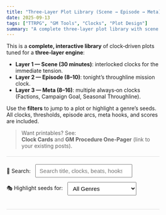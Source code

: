 ```yaml
---
title: "Three‑Layer Plot Library (Scene → Episode → Meta)"
date: 2025-09-13
tags: ["TTRPG", "GM Tools", "Clocks", "Plot Design"]
summary: "A complete three‑layer plot library with scene clocks, thresholds, episode arcs, meta hooks, seeds for 7 genres, and scores."
---
```


This is a **complete, interactive library** of clock‑driven plots tuned for a **three‑layer engine**:

- **Layer 1 — Scene (30 minutes)**: interlocked clocks for the immediate tension.  
- **Layer 2 — Episode (8–10)**: tonight’s throughline mission clock.  
- **Layer 3 — Meta (8–16)**: multiple always‑on clocks (Factions, Campaign Goal, Seasonal Throughline).

Use the **filters** to jump to a plot or highlight a genre’s seeds. All clocks, thresholds, episode arcs, meta hooks, and scores are included.

> Want printables? See:  
> **Clock Cards** and **GM Procedure One‑Pager** (link to your existing posts).

---

<div class="toolbar">
  <label for="search">🔎 Search:</label>
  <input id="search" type="search" placeholder="Search title, clocks, beats, hooks, or seeds…" />
  <label for="genre">🎭 Highlight seeds for:</label>
  <select id="genre">
    <option value="">All Genres</option>
    <option value="vaesen">Vaesen</option>
    <option value="gamma">Gamma World</option>
    <option value="highFantasy">High Fantasy</option>
    <option value="cyberpunk">Cyberpunk</option>
    <option value="spaceOpera">Space Opera</option>
    <option value="superhero">Superhero</option>
    <option value="modern">Modern Investigation</option>
  </select>
</div>

<div id="toc"></div>
<hr/>
<div id="plots"></div>

<style>
:root{
  --ink:#111; --muted:#555; --rule:#ddd;
  --chip:#eee; --chipTxt:#222; --badge:#000;
}
* { box-sizing: border-box; }
.toolbar{
  display:flex; gap:0.75rem; flex-wrap:wrap;
  align-items:center; margin:0.5rem 0 1rem 0;
}
#search{
  padding:0.45rem 0.6rem; min-width:16rem; font-size:0.95rem;
}
#genre{
  padding:0.45rem 0.6rem; font-size:0.95rem;
}
#toc{
  display:grid; grid-template-columns: repeat(auto-fit,minmax(220px,1fr));
  gap:0.5rem; margin-bottom:0.75rem;
}
.toc-item{
  border:1px solid var(--rule); padding:0.5rem 0.6rem; border-radius:6px;
  display:flex; justify-content:space-between; align-items:center;
}
.toc-item a{ font-weight:600; text-decoration:none; color:var(--ink); }
.toc-item .score{ font-size:0.85rem; color:var(--muted); }

.plot{
  border-top:1px solid var(--rule); padding-top:1.25rem; margin-top:1.25rem;
}
.plot h2{
  margin:0.2rem 0 0.4rem 0;
}
.meta-line{
  display:flex; gap:0.6rem; flex-wrap:wrap; align-items:center; color:var(--muted);
  font-size:0.95rem; margin-bottom:0.6rem;
}
.badge{
  display:inline-block; padding:0.15rem 0.5rem; border-radius:999px;
  background:var(--chip); color:var(--chipTxt); font-weight:600; font-size:0.8rem;
}
.score-chips .chip{
  display:inline-block; background:var(--chip); color:var(--chipTxt);
  padding:0.15rem 0.45rem; border-radius:4px; font-size:0.8rem; margin-right:0.25rem;
}
.grid{
  display:grid; gap:0.75rem;
}
.grid-2{ grid-template-columns:repeat(2,minmax(0,1fr)); }
.grid-3{ grid-template-columns:repeat(3,minmax(0,1fr)); }
.grid-4{ grid-template-columns:repeat(4,minmax(0,1fr)); }

.section h3{ margin:0.2rem 0 0.4rem 0; }
.clock-list{
  display:grid; gap:0.6rem;
  grid-template-columns: repeat(auto-fit, minmax(220px, 1fr));
}
.clock-card{
  border:1px solid var(--rule); border-radius:8px; padding:0.6rem; display:grid;
  grid-template-columns: 96px 1fr; gap:0.6rem; align-items:center;
}
.clock-card h4{ margin:0; }
.clock-card .desc{ font-size:0.9rem; color:var(--muted); }
.clock-svg{ display:grid; place-items:center; }
.clock-caption{ font-size:0.8rem; color:var(--muted); }

.thresholds ul, .meta-hooks ul, .episode ul { margin:0.2rem 0 0.4rem 1.1rem; }
.thresholds li, .meta-hooks li, .episode li { margin:0.2rem 0; }
.seeds{
  border:1px solid var(--rule); border-radius:8px; padding:0.6rem; background:#fafafa;
}
.seed-tag{ font-weight:600; font-size:0.88rem; margin-right:0.35rem; }
.seed{ margin:0.15rem 0 0.3rem 0; }

mark.seedHL{ background: #fff3b0; }

.small{ font-size:0.9rem; color:var(--muted); }
hr{ border:0; border-top:1px solid var(--rule); margin:1.2rem 0; }

/* Print tweaks */
@page { size: Letter; margin: 0.5in; }
@media print {
  .toolbar { display:none; }
  a[href^="#"]::after { content:""; }
}
</style>

<script>
/* ========= Utility: SVG radial clock ========= */
function makeClockSVG(segments, size=88){
  const NS="http://www.w3.org/2000/svg";
  const svg = document.createElementNS(NS,"svg");
  svg.setAttribute("width",size); svg.setAttribute("height",size);
  svg.setAttribute("viewBox",`0 0 ${size} ${size}`); svg.setAttribute("role","img");
  svg.setAttribute("aria-label", segments + "-segment progress clock");
  const cx=size/2, cy=size/2, r=size/2-5;
  const circ=document.createElementNS(NS,"circle");
  circ.setAttribute("cx",cx); circ.setAttribute("cy",cy); circ.setAttribute("r",r);
  circ.setAttribute("fill","none"); circ.setAttribute("stroke","#111"); circ.setAttribute("stroke-width","2");
  svg.appendChild(circ);
  for(let i=0;i<segments;i++){
    const theta = -Math.PI/2 - i*(2*Math.PI/segments);
    const x=cx+r*Math.cos(theta), y=cy+r*Math.sin(theta);
    const ln=document.createElementNS(NS,"line");
    ln.setAttribute("x1",cx); ln.setAttribute("y1",cy); ln.setAttribute("x2",x); ln.setAttribute("y2",y);
    ln.setAttribute("stroke","#111"); ln.setAttribute("stroke-width","1");
    svg.appendChild(ln);
  }
  const dot=document.createElementNS(NS,"circle");
  dot.setAttribute("cx",cx); dot.setAttribute("cy",cy); dot.setAttribute("r",2.1);
  dot.setAttribute("fill","#111");
  svg.appendChild(dot);
  return svg;
}

/* ========= Data: Full three-layer Plot Library ========= */
const plotLibrary = [
  {
    id:"heist",
    title:"Heist / Infiltration",
    score:{fun:98, tension:98, catharsis:97, overall:97.75},
    sceneClocks:[
      {name:"Objective", segments:8, desc:"Get/plant/swap the thing."},
      {name:"Alarm / Suspicion", segments:6, desc:"Patrols, wards, security heat."},
      {name:"Exit Window", segments:4, desc:"Easiest route closes at full."}
    ],
    thresholds:[
      {clock:"Alarm", at:"25%", effect:"Extra patrol added."},
      {clock:"Alarm", at:"50%", effect:"Lockdown of a wing / ward strengthens."},
      {clock:"Alarm", at:"75%", effect:"Red alert; each action also ticks Exit +1."}
    ],
    episode:{title:"The Job", beats:["Casing","Breach","Extraction","Handoff"]},
    metaHooks:{
      thresholdTaps:"Objective 50% → Campaign Goal +1. Alarm 75% → Opposition Faction +1.",
      outcome:"Success → Ally Faction +1 or Heat Faction −1 (erase). Failure → Opposition Faction +1.",
      echo:"Spend Intel/Favor to erase 1 on a Faction Project or to +1 Campaign Goal.",
      reversibility:"A cleanup mini‑job can erase 2 Alarm fallout from the Heat Faction.",
      visibility:"Objective & Alarm open; Exit Window veiled."
    },
    seeds:{
      vaesen:"Swap a baron’s portrait with a runemarked forgery to appease the house‑spirit.",
      gamma:"Lift a cold‑fusion core from a corporate arcology during rolling blackouts.",
      highFantasy:"Replace a duke’s signet with a cursed copy to expose the usurper.",
      cyberpunk:"Ghost a neural map off a black‑site without tripping ICE guardians.",
      spaceOpera:"Board a customs barge to retrieve impounded contraband before hyperjump.",
      superhero:"Dismantle a mind‑control broadcast array at a museum gala.",
      modern:"Plant a lawful sniffer in a data center to catch insider trades."
    }
  },
  {
    id:"investigation",
    title:"Investigation / Mystery Ladder",
    score:{fun:97, tension:96, catharsis:97, overall:96.65},
    sceneClocks:[
      {name:"Leads Found", segments:8, desc:"Every clue is forward."},
      {name:"Obstruction", segments:6, desc:"Red tape, rivals, wards."},
      {name:"Threat Matures", segments:6, desc:"Culprit escalates."}
    ],
    thresholds:[
      {clock:"Leads", at:"25%", effect:"First true pattern emerges."},
      {clock:"Threat", at:"50%", effect:"Public move / brazen escalation."},
      {clock:"Leads", at:"75%", effect:"Actionable theory → point to confrontation."}
    ],
    episode:{title:"Name the Truth", beats:["Fragments","Pattern","Suspect","Reveal","Confrontation (spawn Showdown 4–6)"]},
    metaHooks:{
      thresholdTaps:"Leads 50% → Campaign Goal +1; Leads 75% → Opposition Faction +1 (they react).",
      outcome:"Success → Ally Faction +1. Failure → Opposition Faction +1 and Seasonal +1 (panic/sacrifice).",
      echo:"Publish findings (spend Rep/Lore) to move Ally Legitimacy +1 or erase 1 Doom.",
      reversibility:"Expose a plant/dupe to erase 1 on Opposition Posture next scene.",
      visibility:"Leads open; Obstruction & Threat veiled."
    },
    seeds:{
      vaesen:"Why does the bell toll at midnight when the bell‑ringer is dead?",
      gamma:"Who reprogrammed water purifiers into mind‑emitters?",
      highFantasy:"Track a demon’s true name hidden in court poetry.",
      cyberpunk:"Correlate darknet drops to a citywide black‑ICE outbreak.",
      spaceOpera:"Decode sabotage among rival guild captains.",
      superhero:"Unmask a villain laundering powers through a charity front.",
      modern:"Connect the arsons to a land‑grab conspiracy."
    }
  },
  {
    id:"race",
    title:"Race Against Time",
    score:{fun:97, tension:99, catharsis:96, overall:97.45},
    sceneClocks:[
      {name:"Timer / Countdown", segments:6, desc:"Immutable (choose 6–8)."},
      {name:"Solve / Build", segments:8, desc:"Defuse/assemble/convince."},
      {name:"Complications", segments:6, desc:"Hazards that can speed the Timer."}
    ],
    thresholds:[
      {clock:"Timer", at:"25%", effect:"Subsystem fails; stakes rise."},
      {clock:"Timer", at:"50%", effect:"Public pressure / attention spikes."},
      {clock:"Timer", at:"75%", effect:"All failures also tick Timer +1."}
    ],
    episode:{title:"Beat the Clock", beats:["Locate","Stabilize","Capstone"]},
    metaHooks:{
      thresholdTaps:"Any Timer threshold → Seasonal Throughline +1.",
      outcome:"Success → Campaign Goal +1. Failure → Opposition Faction +1 and spawn Damage Control (6).",
      echo:"Burn Supplies/Salvage to +1 Solve and erase 1 Timer (once per scene).",
      reversibility:"Emergency shutdown mission can reset Timer to prior threshold.",
      visibility:"Default visibility."
    },
    seeds:{
      vaesen:"Stop a midsummer rite before the boundary opens.",
      gamma:"Patch a reactor before the dome breaches.",
      highFantasy:"Seal a collapsing portal as constellations align.",
      cyberpunk:"Quarantine a worm before it bricks municipal implants.",
      spaceOpera:"Recalibrate a star‑gate before surge reversal.",
      superhero:"Contain a city‑wide time freeze.",
      modern:"Evacuate and neutralize a dirty device."
    }
  },
  {
    id:"siege",
    title:"Siege / Hold the Line",
    score:{fun:96, tension:98, catharsis:97, overall:96.95},
    sceneClocks:[
      {name:"Breach", segments:8, desc:"Enemy advance through defenses."},
      {name:"Civilians / Assets", segments:6, desc:"Evacuate/preserve/keep morale."},
      {name:"Counter‑Moves", segments:8, desc:"Sorties, repairs, bargains."},
      {name:"Supplies", segments:6, desc:"Ammo, charms, coolant, favors."}
    ],
    thresholds:[
      {clock:"Breach", at:"25%", effect:"Weak point exposed."},
      {clock:"Breach", at:"50%", effect:"Inner ward collapses; new front opens."},
      {clock:"Breach", at:"75%", effect:"Last stand—choose Civilians or buy Time."}
    ],
    episode:{title:"Endure or Break", beats:["Hold","Tradeoffs","Relief or Rout"]},
    metaHooks:{
      thresholdTaps:"Breach 75% → Opposition Faction +1 and Seasonal +1.",
      outcome:"Success → Ally Faction +1 or erase 1 Opposition Influence. Failure → Opposition +1 ×2.",
      echo:"Spend Favor to call Relief (4); if filled, erase 2 Breach.",
      reversibility:"Counter‑siege strike can reset Breach to prior threshold.",
      visibility:"Default visibility."
    },
    seeds:{
      vaesen:"Defend a parsonage from mylings till dawn.",
      gamma:"Junk‑fort vs marauder mechs until the solar cannon spins up.",
      highFantasy:"Keep the bridge while the ritual completes.",
      cyberpunk:"Hold a safehouse through corp strike waves.",
      spaceOpera:"Keep the hangar open for evac while shields flicker.",
      superhero:"Protect civilians while a portal collapses.",
      modern:"Hold a perimeter while the bomb squad works."
    }
  },
  {
    id:"hunt",
    title:"Hunt the Monster",
    score:{fun:97, tension:96, catharsis:97, overall:96.65},
    sceneClocks:[
      {name:"Research Signs", segments:6, desc:"Weaknesses, bait, tells."},
      {name:"Track & Corner", segments:8, desc:"Terrain, moon phases, traps."},
      {name:"Prey Adapts", segments:6, desc:"New behaviors, lair changes."},
      {name:"Community Cost", segments:4, desc:"Livestock, missing folks."}
    ],
    thresholds:[
      {clock:"Track", at:"25%", effect:"First true sighting."},
      {clock:"Research", at:"50%", effect:"Unlock Finisher (bonus effect in showdown)."},
      {clock:"Prey Adapts", at:"75%", effect:"It flips a layer (new move or minions)."}
    ],
    episode:{title:"From Sign to Slaying", beats:["Signs","Lair","Showdown"]},
    metaHooks:{
      thresholdTaps:"Research 50% → Campaign Goal +1.",
      outcome:"Failed showdown → Opposition +1 and Seasonal +1. Success spawns Showdown clock with advantage if Research ≥50%.",
      echo:"Sanctify bait (spend Lore/Faith) for +1 effect and erase 1 Prey Adapts once.",
      reversibility:"Appease consequences: community vigil can erase 1 Community Cost.",
      visibility:"Default visibility."
    },
    seeds:{
      vaesen:"Lure a brook horse with a hymn it hates.",
      gamma:"Trap a phase‑shifting scraper beast with strobing beacons.",
      highFantasy:"Corner a basilisk with mirrored shields.",
      cyberpunk:"Snare a rogue biosynth in coolant tunnels.",
      spaceOpera:"Hunt an energy leech in nebula fog.",
      superhero:"Track a fear‑entity feeding on headlines.",
      modern:"Expose a human predator while media churns."
    }
  },
  {
    id:"escort",
    title:"Escort / Convoy",
    score:{fun:96, tension:97, catharsis:96, overall:96.35},
    sceneClocks:[
      {name:"Route Leg (repeat)", segments:4, desc:"Waypoints; one per leg."},
      {name:"Ambush Pressure", segments:6, desc:"Raiders/spirits/bureaucrats."},
      {name:"Cargo Integrity", segments:6, desc:"Person, relic, reactor core."},
      {name:"Goodwill", segments:6, desc:"Locals help or hinder."}
    ],
    thresholds:[
      {clock:"Ambush", at:"50%", effect:"Major set‑piece attack."},
      {clock:"Ambush", at:"75%", effect:"Route blocked; add a new Leg."}
    ],
    episode:{title:"From A to B, Mostly Intact", beats:["Depart","Run the Gauntlet","Deliver"]},
    metaHooks:{
      thresholdTaps:"Every completed Leg → Campaign Goal +1.",
      outcome:"If Cargo < 50% at end → Opposition +1.",
      echo:"Spend Rep with a town or Favor with a patrol to erase 1 Ambush or +1 Leg progress.",
      reversibility:"Return leg (optional) to restore Goodwill; erases 1 Opposition tick.",
      visibility:"Default visibility."
    },
    seeds:{
      vaesen:"Guide a midwife through a haunted moor.",
      gamma:"Haul a cryo‑seed vault across irradiated flats.",
      highFantasy:"Escort a prince through troll country.",
      cyberpunk:"Extract a defector across corporate zones.",
      spaceOpera:"Shepherd a refugee convoy past blockades.",
      superhero:"Protect a witness from meta‑hit squads.",
      modern:"Move a protected server farm during a storm."
    }
  },
  {
    id:"social",
    title:"Social Coup / Influence Game",
    score:{fun:98, tension:96, catharsis:97, overall:97.05},
    sceneClocks:[
      {name:"Capital (Leverage)", segments:8, desc:"Favors, dirt, proofs."},
      {name:"Opposition Posture", segments:6, desc:"Spin, smear, obstruction."},
      {name:"Audience Mood", segments:6, desc:"Undecided → convinced."},
      {name:"Protocol / Taboo", segments:4, desc:"Breaches speed Opposition."}
    ],
    thresholds:[
      {clock:"Audience", at:"25%", effect:"Room leans your way."},
      {clock:"Opposition", at:"50%", effect:"Counter‑narrative lands; require new evidence type."},
      {clock:"Audience", at:"75%", effect:"Bandwagon effect; +1 effect to closing moves."}
    ],
    episode:{title:"Sway the Room", beats:["Groundwork","Reveal","Vote/Edict"]},
    metaHooks:{
      thresholdTaps:"Audience 75% → Campaign Goal +1 and Opposition +1 (they regroup).",
      outcome:"Success → Ally +1 and erase 1 Opposition Legitimacy; Failure → Opposition +1 and Seasonal +1 (public spectacle).",
      echo:"Spend Receipts (Intel/Proofs) to push 2 Capital or erase 1 Opposition.",
      reversibility:"Quiet retraction can erase 1 Blame but ticks Opposition +1.",
      visibility:"Default visibility."
    },
    seeds:{
      vaesen:"Win the guild to honor a bargain with the forest‑wife.",
      gamma:"Secure an orbital beam‑time license for your settlement.",
      highFantasy:"Pass a charter in the city council.",
      cyberpunk:"Turn a shareholders’ meeting against a black‑ops CEO.",
      spaceOpera:"Persuade a sector moot to lift sanctions.",
      superhero:"Adopt a hero oversight board with city support.",
      modern:"Flip a jury through narrative and evidence."
    }
  },
  {
    id:"survival",
    title:"Survival Trek / Hazard Crawl",
    score:{fun:96, tension:98, catharsis:96, overall:96.70},
    sceneClocks:[
      {name:"Exposure", segments:8, desc:"Heat/cold/radiation/psychic weather."},
      {name:"Wayfinding", segments:6, desc:"Navigation, omens."},
      {name:"Rations / Power", segments:6, desc:"Dwindling supplies."},
      {name:"Phenomenon / Predator", segments:6, desc:"Pursuit or stormfront."}
    ],
    thresholds:[
      {clock:"Exposure", at:"50%", effect:"Exhaustion tags/conditions."},
      {clock:"Rations", at:"75%", effect:"Hunger/fuel scarcity forces hard choices."}
    ],
    episode:{title:"Reach Shelter", beats:["Choose Routes","Trade Time vs. Safety","Arrive"]},
    metaHooks:{
      thresholdTaps:"Each shelter reached → Campaign Goal +1.",
      outcome:"Failure → Seasonal +1 (the land turns against you).",
      echo:"Convert Wayfinding surplus into erase 1 Exposure at scene end.",
      reversibility:"Supply cache side‑mission can reset Rations to prior threshold.",
      visibility:"Default visibility."
    },
    seeds:{
      vaesen:"Cross a fairy winter where fire burns cold.",
      gamma:"Traverse a glassed desert under aurora fallout.",
      highFantasy:"Mountain pass during dragon migrations.",
      cyberpunk:"Blackout crawl through failing life‑support blocks.",
      spaceOpera:"EVA hike across a derelict hull in ion storms.",
      superhero:"Evacuate a city under kaiju weather.",
      modern:"Wilderness search in blizzard conditions."
    }
  },
  {
    id:"ritual",
    title:"Ritual / Exorcism / Containment",
    score:{fun:96, tension:97, catharsis:97, overall:96.60},
    sceneClocks:[
      {name:"Ritual Steps", segments:8, desc:"Materials, circles, words."},
      {name:"Interference", segments:6, desc:"Entity disrupts; intruders."},
      {name:"Anchor Integrity", segments:6, desc:"Vessel, wards, host body."},
      {name:"Backlash", segments:4, desc:"Mispronunciation, blood price, surges."}
    ],
    thresholds:[
      {clock:"Interference", at:"25%", effect:"Creeping manifestations."},
      {clock:"Anchor", at:"50%", effect:"Cracks; require repair mini‑task."},
      {clock:"Ritual", at:"75%", effect:"Finisher unlocked; entity becomes bindable."}
    ],
    episode:{title:"Bind It (or Set It Free)", beats:["Gather","Assemble","Invoke","Close"]},
    metaHooks:{
      thresholdTaps:"Ritual 75% → Campaign Goal +1; Anchor 50% → Opposition +1.",
      outcome:"Success → choose a Boon (Meta Ally +1 or permanent tag). Failure → Possession/Purge (6) next session and Seasonal +1.",
      echo:"Sacrifice Blood/Relic/Favor to double‑tick a step and erase 1 Backlash.",
      reversibility:"Appeasement rite can erase 1 Interference between scenes.",
      visibility:"Default visibility."
    },
    seeds:{
      vaesen:"Return a troll‑wife’s name to bind her to the bridge.",
      gamma:"Phase a rogue nanite swarm into a containment lattice.",
      highFantasy:"Seal a hellmouth at eclipse.",
      cyberpunk:"Sandbox a sentient black‑ICE into a honeypot.",
      spaceOpera:"Re‑tune a psionic chorus to expel a hive mind.",
      superhero:"Exorcise a symbiote without harming the host.",
      modern:"Burn a haunted house clean with rites and permits."
    }
  },
  {
    id:"stalker",
    title:"Cat‑and‑Mouse / The Stalker",
    score:{fun:96, tension:99, catharsis:97, overall:97.30},
    sceneClocks:[
      {name:"Stalker Proximity", segments:8, desc:"Rumors → breathing on necks."},
      {name:"Counter‑Prep", segments:6, desc:"Traps, decoys, safehouses."},
      {name:"Civilian Spotlight", segments:4, desc:"Bystanders pull attention."},
      {name:"Tell Exposed", segments:4, desc:"Reveal the signature weakness."}
    ],
    thresholds:[
      {clock:"Proximity", at:"25%", effect:"First direct sign; paranoia rises."},
      {clock:"Tell", at:"50%", effect:"Weakness revealed; you can flip to Ambush Showdown (6) when ready."},
      {clock:"Proximity", at:"75%", effect:"Forced confrontation; remove one Counter‑Prep on entry."}
    ],
    episode:{title:"Flip the Hunt", beats:["Learn the Tell","Set the Killbox","Spring the Trap"]},
    metaHooks:{
      thresholdTaps:"Tell 50% → Campaign Goal +1. Missed civilians → Seasonal +1.",
      outcome:"Success → erase 1 Opposition Project (hunter asset lost). Failure → Opposition +1.",
      echo:"Spend Intel to fake trails (erase 1 Proximity, +1 Counter‑Prep).",
      reversibility:"Protective custody mini‑mission can erase 1 Civilian Spotlight.",
      visibility:"Default visibility."
    },
    seeds:{
      vaesen:"Break a mare’s night‑ride with thorn wards.",
      gamma:"Spoof a cloaked retrieval drone into a compactor.",
      highFantasy:"Lure an assassin shade into moonlight.",
      cyberpunk:"Turn a corporate trace into a trap server.",
      spaceOpera:"Box a bounty droid in maintenance ducts.",
      superhero:"Reverse‑ambush a teleporter stalker.",
      modern:"Draw out a serial hoaxer without panic."
    }
  },
  {
    id:"rebuild",
    title:"Rebuild & Base‑Building Arc",
    score:{fun:98, tension:96, catharsis:97, overall:97.05},
    sceneClocks:[
      {name:"Infrastructure", segments:10, desc:"Power, water, wards, medbay."},
      {name:"Culture", segments:8, desc:"Laws, rites, school, markets."},
      {name:"Deterrence", segments:8, desc:"Patrols, treaties, charms."},
      {name:"Projects (Local)", segments:6, desc:"Workshops that mint boons."}
    ],
    thresholds:[
      {clock:"Any", at:"25%", effect:"Unlock a new capability (mini‑move)."},
      {clock:"Infrastructure", at:"50%", effect:"Self‑sustaining; costs drop."},
      {clock:"Culture", at:"75%", effect:"NPCs start solving small problems (morale boon)."}
    ],
    episode:{title:"Found the Haven", beats:["Survive","Establish","Expand"]},
    metaHooks:{
      thresholdTaps:"Each 25% unlock → Campaign Goal +1; rivals at border → opposing Faction +1.",
      outcome:"Success → permanent tag (e.g., +1 die on missions launched here). Failure → spawn a Siege next session and Opposition +1.",
      echo:"Donate Salvage/Favor to double‑tick Infrastructure or erase 1 Faction Influence.",
      reversibility:"Diplomatic tour can erase 1 Opposition Legitimacy.",
      visibility:"Default visibility."
    },
    seeds:{
      vaesen:"Refound a þing place for human–spirit parley.",
      gamma:"Stand up a micro‑grid and fab shop.",
      highFantasy:"Raise a freehold with sanctuary laws.",
      cyberpunk:"Convert a warehouse into a community mesh hub.",
      spaceOpera:"Build a rebel safeport with drydock.",
      superhero:"Establish a neighborhood hero center.",
      modern:"Set up a joint‑task hub with an evidence lab."
    }
  },
  {
    id:"disaster",
    title:"Disaster Response / Crisis Management",
    score:{fun:96, tension:98, catharsis:97, overall:96.95},
    sceneClocks:[
      {name:"Stabilization", segments:8, desc:"Triage, douse, appease, decommission."},
      {name:"Secondary Hazards", segments:6, desc:"Collapses, aftershocks, looters, omens."},
      {name:"Evacuations", segments:6, desc:"Get people out."},
      {name:"Media / Blame", segments:4, desc:"Narrative control; promises."}
    ],
    thresholds:[
      {clock:"Hazards", at:"25%", effect:"First cascade; new zone opens."},
      {clock:"Evacuations", at:"50%", effect:"VIPs require attention."},
      {clock:"Stabilization", at:"75%", effect:"Capstone now possible if you can hold the line."}
    ],
    episode:{title:"Stop the Cascade", beats:["Contain","Cap","Recover"]},
    metaHooks:{
      thresholdTaps:"Any cascade → Seasonal +1; Evacs 50% → Ally +1 (grateful power).",
      outcome:"Success → Campaign Goal +1. Failure → Opposition +1 and your Legitimacy −1 unless you front up (Echo).",
      echo:"Align messaging to action (spend Rep) to erase 1 Blame and +1 Stabilization.",
      reversibility:"Community recompense can erase 1 Blame between sessions.",
      visibility:"Default visibility."
    },
    seeds:{
      vaesen:"Extinguish a ghostfire before it spreads.",
      gamma:"Seal a rift spewing time fractures.",
      highFantasy:"Reinforce levees against wizard‑flood.",
      cyberpunk:"Contain a grid cascade after a bad patch.",
      spaceOpera:"Stabilize a life‑support failure in station ring C.",
      superhero:"Manage collateral during a cosmic duel.",
      modern:"Coordinate a multi‑agency wildfire response."
    }
  }
];

/* ========= Render: TOC and Plot Explorer ========= */
const plotsMount = document.getElementById("plots");
const tocMount = document.getElementById("toc");
const searchEl = document.getElementById("search");
const genreEl = document.getElementById("genre");

function scoreChips(s){
  return `
    <span class="chip" title="Fun">Fun ${s.fun}</span>
    <span class="chip" title="Tension">Tension ${s.tension}</span>
    <span class="chip" title="Catharsis">Catharsis ${s.catharsis}</span>
    <span class="chip" title="Overall">Overall ${s.overall}%</span>
  `;
}

function seedLine(tag, text, highlight=false){
  const cls = highlight ? "seedHL" : "";
  return `<div class="seed"><span class="seed-tag">${tag}:</span> <span class="${cls}">${escapeHtml(text)}</span></div>`;
}

function escapeHtml(str){
  return (str||"").replace(/[&<>"']/g, s=>({'&':'&amp;','<':'&lt;','>':'&gt;','"':'&quot;',"'":'&#39;'}[s]));
}

function renderTOC(data){
  tocMount.innerHTML = data.map(p => `
    <div class="toc-item">
      <a href="#${p.id}">${escapeHtml(p.title)}</a>
      <span class="score">${p.score.overall}%</span>
    </div>
  `).join("");
}

function renderPlots(data){
  plotsMount.innerHTML = data.map(p => {
    const seeds = p.seeds;
    const g = genreEl.value;
    const hl = {
      vaesen: g==="vaesen",
      gamma: g==="gamma",
      highFantasy: g==="highFantasy",
      cyberpunk: g==="cyberpunk",
      spaceOpera: g==="spaceOpera",
      superhero: g==="superhero",
      modern: g==="modern"
    };
    return `
      <section class="plot" id="${p.id}">
        <h2>${escapeHtml(p.title)}</h2>
        <div class="meta-line">
          <span class="badge">Three‑Layer</span>
          <span class="small">Scene (30m), Episode (8–10), Meta (8–16)</span>
          <span class="score-chips">${scoreChips(p.score)}</span>
        </div>

        <div class="section">
          <h3>Scene Layer — Clocks</h3>
          <div class="clock-list">
            ${p.sceneClocks.map(c => `
              <div class="clock-card">
                <div class="clock-svg">${makeClockSVG(c.segments).outerHTML}<div class="clock-caption">${c.segments} segments</div></div>
                <div>
                  <h4>${escapeHtml(c.name)}</h4>
                  <div class="desc">${escapeHtml(c.desc)}</div>
                </div>
              </div>
            `).join("")}
          </div>
        </div>

        <div class="grid grid-3">
          <div class="section thresholds">
            <h3>Thresholds</h3>
            <ul>
              ${p.thresholds.map(t => `<li><strong>${escapeHtml(t.clock)}</strong> @ <strong>${t.at}</strong> — ${escapeHtml(t.effect)}</li>`).join("")}
            </ul>
          </div>
          <div class="section episode">
            <h3>Episode Arc (8–10)</h3>
            <p><strong>${escapeHtml(p.episode.title)}</strong></p>
            <ul>${p.episode.beats.map(b=>`<li>${escapeHtml(b)}</li>`).join("")}</ul>
          </div>
          <div class="section meta-hooks">
            <h3>Meta Hooks</h3>
            <ul>
              <li><strong>Threshold taps:</strong> ${escapeHtml(p.metaHooks.thresholdTaps)}</li>
              <li><strong>Outcome:</strong> ${escapeHtml(p.metaHooks.outcome)}</li>
              <li><strong>Echo:</strong> ${escapeHtml(p.metaHooks.echo)}</li>
              <li><strong>Reversibility:</strong> ${escapeHtml(p.metaHooks.reversibility)}</li>
              <li><strong>Visibility:</strong> ${escapeHtml(p.metaHooks.visibility)}</li>
            </ul>
          </div>
        </div>

        <div class="section seeds">
          <h3>Genre Seeds</h3>
          ${seedLine("Vaesen", seeds.vaesen, hl.vaesen)}
          ${seedLine("Gamma World", seeds.gamma, hl.gamma)}
          ${seedLine("High Fantasy", seeds.highFantasy, hl.highFantasy)}
          ${seedLine("Cyberpunk", seeds.cyberpunk, hl.cyberpunk)}
          ${seedLine("Space Opera", seeds.spaceOpera, hl.spaceOpera)}
          ${seedLine("Superhero", seeds.superhero, hl.superhero)}
          ${seedLine("Modern Investigation", seeds.modern, hl.modern)}
        </div>
      </section>
    `;
  }).join("");
}

function filterPlots(){
  const q = (searchEl.value||"").toLowerCase().trim();
  let data = plotLibrary;
  if(q){
    data = data.filter(p=>{
      const hay = [
        p.title,
        JSON.stringify(p.sceneClocks),
        JSON.stringify(p.thresholds),
        p.episode.title, ...(p.episode.beats||[]),
        p.metaHooks.thresholdTaps, p.metaHooks.outcome, p.metaHooks.echo,
        p.metaHooks.reversibility, p.metaHooks.visibility,
        p.seeds.vaesen, p.seeds.gamma, p.seeds.highFantasy, p.seeds.cyberpunk,
        p.seeds.spaceOpera, p.seeds.superhero, p.seeds.modern
      ].join(" ").toLowerCase();
      return hay.includes(q);
    });
  }
  renderTOC(data);
  renderPlots(data);
}

document.addEventListener("DOMContentLoaded", ()=>{
  filterPlots();
  searchEl.addEventListener("input", filterPlots);
  genreEl.addEventListener("change", filterPlots);
});
</script>
